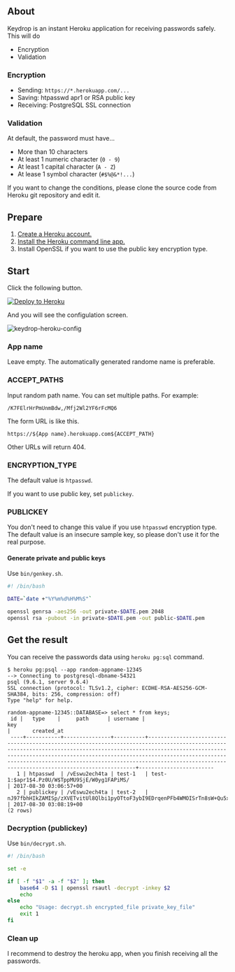 ## About

Keydrop is an instant Heroku application for receiving passwords safely. This will do

 * Encryption
 * Validation


### Encryption

 * Sending: `https://*.herokuapp.com/...`
 * Saving: htpasswd apr1 or RSA public key
 * Receiving: PostgreSQL SSL connection


### Validation

At default, the password must have...

* More than 10 characters
* At least 1 numeric character (`0 - 9`)
* At least 1 capital character (`A - Z`)
* At lease 1 symbol character (`#$%@&*!...`)

If you want to change the conditions, please clone the source code from Heroku git repository and edit it.



## Prepare

1. [Create a Heroku account.](https://www.heroku.com/)
2. [Install the Heroku command line app.](https://devcenter.heroku.com/articles/heroku-cli)
3. Install OpenSSL if you want to use the public key encryption type.



## Start

Click the following button.

[![Deploy to Heroku](https://www.herokucdn.com/deploy/button.png)](https://heroku.com/deploy)

And you will see the configulation screen.

![keydrop-heroku-config](https://user-images.githubusercontent.com/11028/30004367-d4970fb6-9108-11e7-8636-99959b4b717b.png)

### App name

Leave empty. The automatically generated randome name is preferable.

### ACCEPT_PATHS

Input random path name. You can set multiple paths. For example:

```
/K7FElrHrPmUnmBdw,/Mfj2Wl2YF6rFcMQ6
```

The form URL is like this.

```
https://${App name}.herokuapp.com${ACCEPT_PATH}
```

Other URLs will return 404.

### ENCRYPTION_TYPE

The default value is `htpasswd`.

If you want to use public key, set `publickey`.

### PUBLICKEY

You don't need to change this value if you use `htpasswd` encryption type. The default value is an insecure sample key, so please don't use it for the real purpose.

#### Generate private and public keys

Use `bin/genkey.sh`.

```bash
#! /bin/bash

DATE=`date +"%Y%m%d%H%M%S"`

openssl genrsa -aes256 -out private-$DATE.pem 2048
openssl rsa -pubout -in private-$DATE.pem -out public-$DATE.pem
```



## Get the result

You can receive the passwords data using `heroku pg:sql` command.

```console
$ heroku pg:psql --app random-appname-12345
--> Connecting to postgresql-dbname-54321
psql (9.6.1, server 9.6.4)
SSL connection (protocol: TLSv1.2, cipher: ECDHE-RSA-AES256-GCM-SHA384, bits: 256, compression: off)
Type "help" for help.

random-appname-12345::DATABASE=> select * from keys;
 id |   type    |     path      | username |                                                                                                                                                                           key                                                                                                                                                                            |       created_at
 ----+-----------+---------------+----------+----------------------------------------------------------------------------------------------------------------------------------------------------------------------------------------------------------------------------------------------------------------------------------------------------------------------------------------------------------+------------------------
   1 | htpasswd  | /vEswu2ech4ta | test-1   | test-1:$apr1$4.Pz0U/W$TppMU9SjE/W0yg1FAPiMS/                                                                                                                                                                                                                                                                                                             | 2017-08-30 03:06:57+00
   2 | publickey | /vEswu2ech4ta | test-2   | nJ97fbhHIkZAMISp/zXVETvitUl8Qlbi1pyOTtoF3ybI9EDrqenPFb4WMOISrTn8sW+Qu5xvNsjaMEIC3j0Md+hmtEzlLmVK+Nb9bq989I9TnmjgdtFE9klyKkhb5J7r+7SKqBgzfmu7kAoREYBtg05hvNb3mJXGbAruybElbZlxNgf06b5f6W/kkHtGcJaV49oNHKBEmg03ceMip2wP5H6tk/BS6O4FTrEKvpYsn4+Kh6+7JMioCVQEXz3NvpH0BIkmnGncXBZTdtPihju7srb0uEHe0sys66PPBZGZQWbisBdr9knJ5WTfnh2iWLOGv2NgOwfgXQZyMdizINALDw== | 2017-08-30 03:08:19+00
(2 rows)
```

### Decryption (publickey)

Use `bin/decrypt.sh`.

```bash
#! /bin/bash

set -e

if [ -f "$1" -a -f "$2" ]; then
    base64 -D $1 | openssl rsautl -decrypt -inkey $2
    echo
else
    echo "Usage: decrypt.sh encrypted_file private_key_file"
    exit 1
fi
```

### Clean up

I recommend to destroy the heroku app, when you finish receiving all the passwords.
